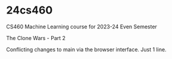 # 24cs460
CS460 Machine Learning course for 2023-24 Even Semester

The Clone Wars - Part 2

Conflicting changes to main via the browser interface. Just 1 line. 
